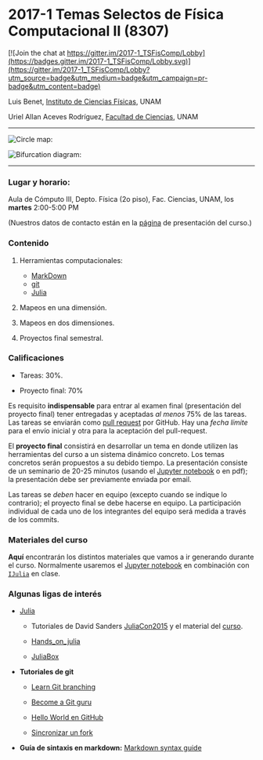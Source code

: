 # 2017-1 Temas Selectos de Física Computacional II (8307)

[![Join the chat at https://gitter.im/2017-1_TSFisComp/Lobby](https://badges.gitter.im/2017-1_TSFisComp/Lobby.svg)](https://gitter.im/2017-1_TSFisComp/Lobby?utm_source=badge&utm_medium=badge&utm_campaign=pr-badge&utm_content=badge)

Luis Benet, [Instituto de Ciencias Físicas](http://www.fis.unam.mx), UNAM

Uriel Allan Aceves Rodríguez, [Facultad de Ciencias](http://www.fciencias.unam.mx), UNAM

---
![Circle map:](https://upload.wikimedia.org/wikipedia/commons/thumb/1/1e/Circle_map_poincare_recurrence.jpeg/120px-Circle_map_poincare_recurrence.jpeg)

![Bifurcation diagram:](https://upload.wikimedia.org/wikipedia/commons/thumb/5/50/Logistic_Bifurcation_map_High_Resolution.png/320px-Logistic_Bifurcation_map_High_Resolution.png)

---


### Lugar y horario:
Aula de Cómputo III, Depto. Física (2o piso), Fac. Ciencias, UNAM, los **martes** 2:00-5:00 PM

(Nuestros datos de contacto están en la [página](http://www.fciencias.unam.mx/docencia/horarios/presentacion/274768)
de presentación del curso.)


### Contenido

1. Herramientas computacionales:
    - [MarkDown](https://confluence.atlassian.com/display/STASH/Markdown+syntax+guide)
    - [git](https://www.atlassian.com/git/tutorials/)
    - [Julia](http://julialang.org)

2. Mapeos en una dimensión.

3. Mapeos en dos dimensiones.

5. Proyectos final semestral.


### Calificaciones

- Tareas: 30%.

- Proyecto final: 70%

Es requisito **indispensable** para entrar al examen final (presentación del proyecto final) tener entregadas y aceptadas *al menos* 75% de las tareas. Las tareas se enviarán como [pull request](https://help.github.com/articles/using-pull-requests/) por GitHub. Hay una *fecha límite* para el envío inicial y otra para la aceptación del pull-request.

El **proyecto final** consistirá en desarrollar un tema en donde utilizen las
herramientas del curso a un sistema dinámico concreto. Los temas concretos
serán propuestos a su debido tiempo. La presentación consiste de un seminario
de 20-25 minutos (usando el [Jupyter notebook](jupyter.org) o en pdf); la
presentación debe ser previamente enviada por email.

Las tareas se *deben* hacer en equipo (excepto cuando se indique lo contrario);
el proyecto final se debe hacerse en equipo. La participación individual de
cada uno de los integrantes del equipo será medida a través de los commits.


### Materiales del curso

**Aquí** encontrarán los distintos materiales que vamos a ir generando
durante el curso. Normalmente usaremos el [Jupyter notebook](http://jupyter.org)
en combinación con [`IJulia`](https://github.com/JuliaLang/IJulia.jl) en clase.


### Algunas ligas de interés

- [Julia](http://julialang.org/julialang.org)

    - Tutoriales de David Sanders [JuliaCon2015](https://www.youtube.com/watch?v=gQ1y5NUD_RI)
    y el material del [curso](https://github.com/dpsanders/invitation_to_julia).

    - [Hands_on_julia](https://github.com/dpsanders/hands_on_julia)

    - [JuliaBox](http://juliabox.org)


- **Tutoriales de git**

    - [Learn Git branching](http://pcottle.github.io/learnGitBranching)

    - [Become a Git guru](https://www.atlassian.com/git/tutorials/)

    - [Hello World en GitHub](https://guides.github.com/activities/hello-world/)

    - [Sincronizar un fork](https://help.github.com/articles/syncing-a-fork/)

- **Guía de sintaxis en markdown:** [Markdown syntax guide](https://confluence.atlassian.com/display/STASH/Markdown+syntax+guide)
